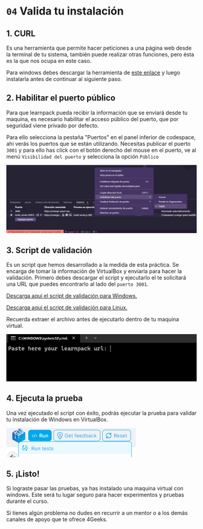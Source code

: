 # `04` Valida tu instalación

## 1. CURL

Es una herramienta que permite hacer peticiones a una página web desde la terminal de tu sistema, también puede realizar otras funciones, pero ésta es la que nos ocupa en este caso.

Para windows debes descargar la herramienta de [este enlace](https://curl.se/windows/) y luego instalarla antes de continuar al siguiente paso.

## 2. Habilitar el puerto público

Para que learnpack pueda recibir la información que se enviará desde tu maquina, es necesario habilitar el acceso público del puerto, que por seguridad viene privado por defecto.

Para ello selecciona la pestaña "Puertos" en el panel inferior de codespace, ahi verás los puertos que se están utilizando. Necesitas publicar el puerto `3001` y para ello has click con el botón derecho del mouse en el puerto, ve al menú `Visibilidad del puerto` y selecciona la opción `Público`

![Puerto público](../../.learn/assets/public-ports.png)

## 3. Script de validación

Es un script que hemos desarrollado a la medida de esta práctica. Se encarga de tomar la información de VirtualBox y enviarla para hacer la validación. Primero debes descargar el script y ejecutarlo el te solicitará una URL que puedes encontrarlo al lado del `puerto 3001`.

[Descarga aquí el script de validación para Windows.](https://github.com/4GeeksAcademy/installing-windows-on-virtual-machine/blob/master/.learn/assets/sendDataWin.zip)

[Descarga aquí el script de validación para Linux.](https://github.com/4GeeksAcademy/installing-windows-on-virtual-machine/blob/master/.learn/assets/sendDataBash.zip)

Recuerda extraer el archivo antes de ejecutarlo dentro de tu maquina virtual.

![Script Windows](../../.learn/assets/script-win.png)

## 4. Ejecuta la prueba

Una vez ejecutado el script con éxito, podrás ejecutar la prueba para validar tu instalación de Windows en VirtualBox.

![Script Windows](../../.learn/assets/script-test.png)

## 5. ¡Listo!

Si lograste pasar las pruebas, ya has instalado una maquina virtual con windows. Este será tu lugar seguro para hacer experimentos y pruebas durante el curso.

Si tienes algún problema no dudes en recurrir a un mentor o a los demás canales de apoyo que te ofrece 4Geeks.
